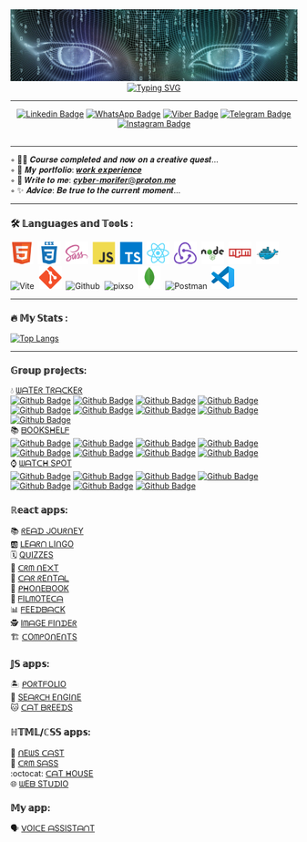 <img src="./myBanner.jpg" alt="my banner">  

<div id="header" align="center">
  <a href="https://git.io/typing-svg"><img src="https://readme-typing-svg.herokuapp.com?font=Bad+Script&size=25&duration=3000&pause=500&center=true&multiline=true&width=436&height=100&lines=Hello!+My+name+is+Hennadii+Laktionov;I%E2%80%99m+beginner+Fullstack+Developer+from+Ukraine;And+I+welcome+you+to+my+page+%E2%9C%8C" alt="Typing SVG" /></a>
</div>

---

<div id="badges" align="center">
  <a href="https://www.linkedin.com/in/hennadii-laktionov-backend-developer/"><img src="https://img.shields.io/badge/LinkedIn-blue?style=plastic&logo=linkedin&logoColor=white" alt="Linkedin Badge"/></a>
  <a href="https://wa.me/qr/GILNVEA45WWKE1"><img src="https://img.shields.io/badge/WhatsApp-limegreen?style=plastic&logo=whatsapp&logoColor=white" alt="WhatsApp Badge"/></a>
  <a href="https://vb.me/letsChatOnViber"><img src="https://img.shields.io/badge/Viber-blueviolet?style=plastic&logo=viber&logoColor=white" alt="Viber Badge"/></a>
  <a href="https://t.me/aratama79"><img src="https://img.shields.io/badge/Telegram-deepskyblue?style=plastic&logo=telegram&logoColor=white" alt="Telegram Badge"/></a>
  <a href="https://www.instagram.com/aratama79/?utm_source=qr&igshid=YzU1NGVlODEzOA%3D%3D"><img src="https://img.shields.io/badge/Instagram-mediumvioletred?style=plastic&logo=instagram&logoColor=white" alt="Instagram Badge"/></a>
</div>

<div align="center"><img src="https://komarev.com/ghpvc/?username=Morifer79&style=plastic&color=yellow" alt=""/></div>

---

◦ 👨‍💻 𝑪𝒐𝒖𝒓𝒔𝒆 𝒄𝒐𝒎𝒑𝒍𝒆𝒕𝒆𝒅 𝒂𝒏𝒅 𝒏𝒐𝒘 𝒐𝒏 𝒂 𝒄𝒓𝒆𝒂𝒕𝒊𝒗𝒆 𝒒𝒖𝒆𝒔𝒕...    
◦ 🏰 𝑴𝒚 𝒑𝒐𝒓𝒕𝒇𝒐𝒍𝒊𝒐: [𝒘𝒐𝒓𝒌 𝒆𝒙𝒑𝒆𝒓𝒊𝒆𝒏𝒄𝒆](https://morifer79.github.io/my-portfolio/)    
◦ 📧 𝑾𝒓𝒊𝒕𝒆 𝒕𝒐 𝒎𝒆: [𝒄𝒚𝒃𝒆𝒓-𝒎𝒐𝒓𝒊𝒇𝒆𝒓@𝒑𝒓𝒐𝒕𝒐𝒏.𝒎𝒆](mailto:cyber-morifer@proton.me)   
◦ ✨ 𝑨𝒅𝒗𝒊𝒄𝒆: 𝑩𝒆 𝒕𝒓𝒖𝒆 𝒕𝒐 𝒕𝒉𝒆 𝒄𝒖𝒓𝒓𝒆𝒏𝒕 𝒎𝒐𝒎𝒆𝒏𝒕...
  
---

### :hammer_and_wrench: 𝕃𝕒𝕟𝕘𝕦𝕒𝕘𝕖𝕤 𝕒𝕟𝕕 𝕋𝕠𝕠𝕝𝕤 :

  <img src="https://github.com/devicons/devicon/blob/master/icons/html5/html5-original.svg" title="HTML5" alt="HTML" width="40" height="40"/></a>&nbsp;
  <img src="https://github.com/devicons/devicon/blob/master/icons/css3/css3-plain-wordmark.svg"  title="CSS3" alt="CSS" width="40" height="40"/>&nbsp;
  <img src="https://github.com/devicons/devicon/blob/master/icons/sass/sass-original.svg"  title="SASS" alt="SASS" width="40" height="40"/>&nbsp;
  <img src="https://github.com/devicons/devicon/blob/master/icons/javascript/javascript-original.svg" title="JavaScript" alt="JavaScript" width="40" height="40"/>&nbsp;
  <img src="https://github.com/devicons/devicon/blob/master/icons/typescript/typescript-original.svg" title="TypeScript" alt="TypeScript" width="40" height="40"/>&nbsp;
  <img src="https://github.com/devicons/devicon/blob/master/icons/react/react-original.svg" title="React" alt="React" width="40" height="40"/>&nbsp;
  <img src="https://github.com/devicons/devicon/blob/master/icons/redux/redux-original.svg" title="Redux" alt="Redux" width="40" height="40"/>&nbsp;
  <img src="https://github.com/devicons/devicon/blob/master/icons/nodejs/nodejs-original-wordmark.svg" title="Node" alt="Node" width="40" height="40"/>&nbsp;
  <img src="https://github.com/devicons/devicon/blob/master/icons/npm/npm-original-wordmark.svg" title="npm" alt="npm" width="40" height="40"/>&nbsp;
  <img src="https://github.com/devicons/devicon/blob/master/icons/docker/docker-original.svg" title="Docker" alt="Docker" width="40" height="40"/>&nbsp;
  <img src="https://www.svgrepo.com/show/374167/vite.svg" title="Vite" alt="Vite" width="40" height="40"/>&nbsp;
  <img src="https://github.com/devicons/devicon/blob/master/icons/git/git-original.svg" title="Git" alt="Git" width="40" height="40"/>&nbsp;
  <img src="https://www.svgrepo.com/show/331724/github-code-source.svg" title="Github" alt="Github" width="40" height="40"/>&nbsp;
  <img src="https://cms.pixso.net/images/home/format-pix.png" title="Pixso" alt="pixso" width="40" height="40"/>&nbsp;
  <img src="https://github.com/devicons/devicon/blob/master/icons/mongodb/mongodb-original.svg" title="mongoDB" alt="mongoDB" width="40" height="40"/>&nbsp;
  <img src="https://www.svgrepo.com/show/354202/postman-icon.svg" title="Postman" alt="Postman" width="40" height="40"/>&nbsp;
  <img src="https://github.com/devicons/devicon/blob/master/icons/vscode/vscode-original.svg" title="VSCode" alt="VSCode" width="40" height="40"/>&nbsp;

---

### :fire: 𝕄𝕪 𝕊𝕥𝕒𝕥𝕤 :

[![Top Langs](https://github-readme-stats.vercel.app/api/top-langs/?username=Morifer79&layout=compact&theme=vision-friendly-dark)](https://github.com/anuraghazra/github-readme-stats)

---

### 𝔾𝕣𝕠𝕦𝕡 𝕡𝕣𝕠𝕛𝕖𝕔𝕥𝕤:  
💧 [ᗯᗩTEᖇ TᖇᗩᑕKEᖇ](https://oleksiihvozdukhin.github.io/code-jedi-project-03-frontend/)  
<a href="https://github.com/Djuliia"><img src="https://img.shields.io/badge/Djuliia-black?style=plastic&logo=github&logoColor=white" alt="Github Badge"/></a>
<a href="https://github.com/ilesyk"><img src="https://img.shields.io/badge/ilesyk-black?style=plastic&logo=github&logoColor=white" alt="Github Badge"/></a>
<a href="https://github.com/YevhenBrovchuk"><img src="https://img.shields.io/badge/YevhenBrovchuk-black?style=plastic&logo=github&logoColor=white" alt="Github Badge"/></a>
<a href="https://github.com/OleksiiHvozdukhin"><img src="https://img.shields.io/badge/OleksiiHvozdukhin-black?style=plastic&logo=github&logoColor=white" alt="Github Badge"/></a>
<a href="https://github.com/NataDent"><img src="https://img.shields.io/badge/NataDent-black?style=plastic&logo=github&logoColor=white" alt="Github Badge"/></a>
<a href="https://github.com/JuliaSmolianska"><img src="https://img.shields.io/badge/JuliaSmolianska-black?style=plastic&logo=github&logoColor=white" alt="Github Badge"/></a>
<a href="https://github.com/j-Hop"><img src="https://img.shields.io/badge/j&ndash;Hop-black?style=plastic&logo=github&logoColor=white" alt="Github Badge"/></a>
<a href="https://github.com/oldstuden"><img src="https://img.shields.io/badge/oldstuden-black?style=plastic&logo=github&logoColor=white" alt="Github Badge"/></a>
<a href="https://github.com/Ihoronya"><img src="https://img.shields.io/badge/Ihoronya-black?style=plastic&logo=github&logoColor=white" alt="Github Badge"/></a>  
 📚 [ᗷOOKSᕼEᒪᖴ](https://morifer79.github.io/code-jedi-project-02/)  
<a href="https://github.com/Djuliia"><img src="https://img.shields.io/badge/Djuliia-black?style=plastic&logo=github&logoColor=white" alt="Github Badge"/></a>
<a href="https://github.com/ilesyk"><img src="https://img.shields.io/badge/ilesyk-black?style=plastic&logo=github&logoColor=white" alt="Github Badge"/></a>
<a href="https://github.com/SergBohdan"><img src="https://img.shields.io/badge/SergBohdan-black?style=plastic&logo=github&logoColor=white" alt="Github Badge"/></a>
<a href="https://github.com/OleksiiProkoshin"><img src="https://img.shields.io/badge/OleksiiProkoshin-black?style=plastic&logo=github&logoColor=white" alt="Github Badge"/></a>
<a href="https://github.com/YevhenBrovchuk"><img src="https://img.shields.io/badge/YevhenBrovchuk-black?style=plastic&logo=github&logoColor=white" alt="Github Badge"/></a>
<a href="https://github.com/Vadym-Ivanenko"><img src="https://img.shields.io/badge/Vadym&ndash;Ivanenko-black?style=plastic&logo=github&logoColor=white" alt="Github Badge"/></a>
<a href="https://github.com/THafinchuk"><img src="https://img.shields.io/badge/THafinchuk-black?style=plastic&logo=github&logoColor=white" alt="Github Badge"/></a>
<a href="https://github.com/Roman90000"><img src="https://img.shields.io/badge/Roman90000-black?style=plastic&logo=github&logoColor=white" alt="Github Badge"/></a>  
⌚ [ᗯᗩTᑕᕼ SᑭOT](https://djuliia.github.io/project-group-6/)  
<a href="https://github.com/Djuliia"><img src="https://img.shields.io/badge/Djuliia-black?style=plastic&logo=github&logoColor=white" alt="Github Badge"/></a>
<a href="https://github.com/ilesyk"><img src="https://img.shields.io/badge/ilesyk-black?style=plastic&logo=github&logoColor=white" alt="Github Badge"/></a>
<a href="https://github.com/SergBohdan"><img src="https://img.shields.io/badge/SergBohdan-black?style=plastic&logo=github&logoColor=white" alt="Github Badge"/></a>
<a href="https://github.com/OleksiiProkoshin"><img src="https://img.shields.io/badge/OleksiiProkoshin-black?style=plastic&logo=github&logoColor=white" alt="Github Badge"/></a>
<a href="https://github.com/IlaySkripch"><img src="https://img.shields.io/badge/IlaySkripch-black?style=plastic&logo=github&logoColor=white" alt="Github Badge"/></a>
<a href="https://github.com/Volya16"><img src="https://img.shields.io/badge/Volya16-black?style=plastic&logo=github&logoColor=white" alt="Github Badge"/></a>
<a href="https://github.com/YanaK93"><img src="https://img.shields.io/badge/YanaK93-black?style=plastic&logo=github&logoColor=white" alt="Github Badge"/></a>  

### ℝ𝕖𝕒𝕔𝕥 𝕒𝕡𝕡𝕤:  
📚 [ᖇEᗩᗪ ᒍOᑌᖇᑎEY](https://morifer79.github.io/react-project_read-journey/)  
🆎 [ᒪEᗩᖇᑎ ᒪIᑎGO](https://morifer79.github.io/react-project_learn-lingo/)  
🗓️ [QᑌIZZES](https://morifer79.github.io/react-project_quiz/)  
🚥 [ᑕᖇᗰ ᑎE᙭T](https://next-crm-chi.vercel.app/companies)  
🚙 [ᑕᗩᖇ ᖇEᑎTᗩᒪ](https://morifer79.github.io/project-car-rental/)  
📝 [ᑭᕼOᑎEᗷOOK](https://morifer79.github.io/react-phonebook_final/)  
🎥 [ᖴIᒪᗰOTEᑕᗩ](https://morifer79.github.io/react-movie-search/)  
📊 [ᖴEEᗪᗷᗩᑕK](https://morifer79.github.io/react-feedback_hooks/)  
🕵️ [IᗰᗩGE ᖴIᑎᗪEᖇ](https://morifer79.github.io/react-image-search_hooks/)  
🏗️ [ᑕOᗰᑭOᑎEᑎTS](https://morifer79.github.io/react-components/)

### 𝕁𝕊 𝕒𝕡𝕡𝕤:  
🏝️ [ᑭOᖇTᖴOᒪIO](https://morifer79.github.io/my-portfolio/)  
🔎 [SEᗩᖇᑕᕼ EᑎGIᑎE](https://morifer79.github.io/image-search)  
🐱 [ᑕᗩT ᗷᖇEEᗪS](https://morifer79.github.io/cat-breed-search/)  

### ℍ𝕋𝕄𝕃/ℂ𝕊𝕊 𝕒𝕡𝕡𝕤:  
📰 [ᑎEᗯS ᑕᗩST](https://morifer79.github.io/grid-project_news-cast/)   
🚥 [ᑕᖇᗰ SᗩSS](https://morifer79.github.io/scss-project_crm/)   
:octocat: [ᑕᗩT ᕼOᑌSE](https://morifer79.github.io/grid-project_cat-house/)   
🌐 [ᗯEᗷ STᑌᗪIO](https://morifer79.github.io/web-studio/)   

### 𝕄𝕪 𝕒𝕡𝕡:  
🗣️ [ᐯOIᑕE ᗩSSISTᗩᑎT](https://morifer79.github.io/maviAI/) 
